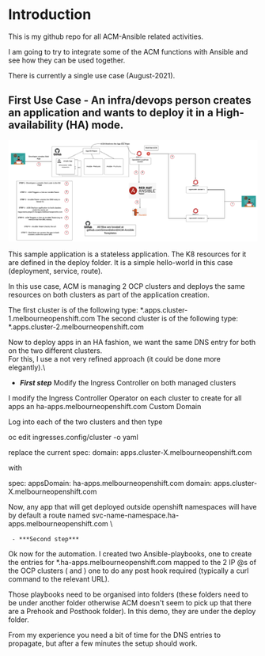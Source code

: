 # Introduction
This is my github repo for all ACM-Ansible related activities.

I am going to try to integrate some of the ACM functions with Ansible and see how they can be used together.

There is currently a single use case (August-2021).

## First Use Case - An infra/devops person creates an application and wants to deploy it in a High-availability (HA) mode.
   
   ![alt text](https://github.com/SimonDelord/ACM-Ansible/blob/main/images/ACM-Ansible-HA.png)



This sample application is a stateless application.
The K8 resources for it are defined in the deploy folder. It is a simple hello-world in this case (deployment, service, route). 

In this use case, ACM is managing 2 OCP clusters and deploys the same resources on both clusters as part of the application creation.

The first cluster is of the following type: *.apps.cluster-1.melbourneopenshift.com 
The second cluster is of the following type: *.apps.cluster-2.melbourneopenshift.com 

   
   
Now to deploy apps in an HA fashion, we want the same DNS entry for both on the two different clusters.\
For this, I use a not very refined approach (it could be done more elegantly).\
   
   - ***First step*** Modify the Ingress Controller on both managed clusters
   
I modify the Ingress Controller Operator on each cluster to create for all apps an ha-apps.melbourneopenshift.com Custom Domain

Log into each of the two clusters and then type

oc edit ingresses.config/cluster -o yaml

replace the current 
spec:
  domain: apps.cluster-X.melbourneopenshift.com
   
with

spec:
  appsDomain: ha-apps.melbourneopenshift.com
  domain: apps.cluster-X.melbourneopenshift.com

Now, any app that will get deployed outside openshift namespaces will have by default a route named svc-name-namespace.ha-apps.melbourneopenshift.com \

     - ***Second step*** 
Ok now for the automation.
I created two Ansible-playbooks, one to create the entries for *.ha-apps.melbourneopenshift.com mapped to the 2 IP @s of the OCP clusters (<cluster-1> and <cluster-2>)
one to do any post hook required (typically a curl command to the relevant URL).

Those playbooks need to be organised into folders (these folders need to be under another folder otherwise ACM doesn't seem to pick up that there are a Prehook and Posthook
folder). In this demo, they are under the deploy folder.

From my experience you need a bit of time for the DNS entries to propagate, but after a few minutes the setup should work.
